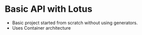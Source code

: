 # Basic API with Lotus

* Basic project started from scratch without using generators.
* Uses Container architecture
